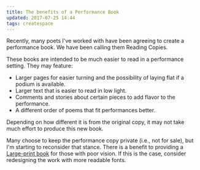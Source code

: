 ```yaml
---
title: The benefits of a Performance Book
updated: 2017-07-25 14:44
tags: createspace
---
```


Recently, many poets I've worked with have been agreeing to create a performance book. We have been calling them Reading Copies.

These books are intended to be much easier to read in a performance setting. They may feature:

- Larger pages for easier turning and the possibility of laying flat if a podium is available.
- Larger text that is easier to read in low light.
- Comments and stories about certain pieces to add flavor to the performance.
- A different order of poems that fit performances better.

Depending on how different it is from the original copy, it may not take much effort to produce this new book.

Many choose to keep the performance copy private (i.e., not for sale), but I'm starting to reconsider that stance. There is a benefit to providing a [Large-print book](https://en.wikipedia.org/wiki/Large-print) for those with poor vision. If this is the case, consider redesigning the work with more readable fonts.